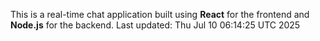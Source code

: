 This is a real-time chat application built using **React** for the frontend and **Node.js** for the backend.
Last updated: Thu Jul 10 06:14:25 UTC 2025
